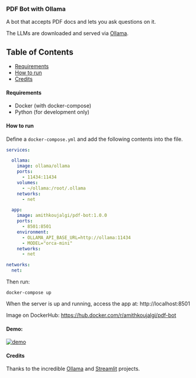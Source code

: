 ### PDF Bot with Ollama

A bot that accepts PDF docs and lets you ask questions on it.

The LLMs are downloaded and served via [Ollama](https://github.com/jmorganca/ollama).

## Table of Contents

- [Requirements](#requirements)
- [How to run](#how-to-run)
- [Credits](#credits)

#### Requirements

- Docker (with docker-compose)
- Python (for development only)

#### How to run

Define a `docker-compose.yml` and add the following contents into the file.

```yaml
services:

  ollama:
    image: ollama/ollama
    ports:
      - 11434:11434
    volumes:
      - ~/ollama:/root/.ollama
    networks:
      - net

  app:
    image: amithkoujalgi/pdf-bot:1.0.0
    ports:
      - 8501:8501
    environment:
      - OLLAMA_API_BASE_URL=http://ollama:11434
      - MODEL="orca-mini"
    networks:
      - net

networks:
  net:
```

Then run:

```shell
docker-compose up
```

When the server is up and running, access the app at: http://localhost:8501

Image on DockerHub: https://hub.docker.com/r/amithkoujalgi/pdf-bot

#### Demo:

[![demo](https://i.imgur.com/smXNBIG.jpg)](https://www.youtube.com/watch?v=jJyFslR-oNQ)

#### Credits

Thanks to the incredible [Ollama](https://github.com/jmorganca/ollama) and [Streamlit](https://streamlit.io/) projects.